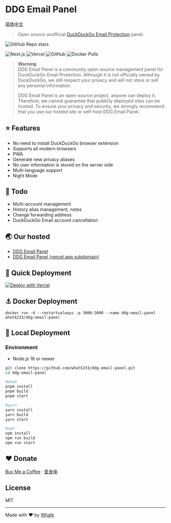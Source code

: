 # DDG Email Panel

<a href='https://github.com/whatk233/ddg-email-panel/blob/main/README-CN.md'>简体中文</a>

> Open source unofficial [DuckDuckGo Email Protection](https://duckduckgo.com/email) panel.

![GitHub Repo stars](https://img.shields.io/github/stars/whatk233/ddg-email-panel?style=social)

![Next.js](https://img.shields.io/badge/Next.js-black?style=for-the-badge&logo=next.js&logoColor=white) ![Vercel](https://img.shields.io/badge/Vercel-black?style=for-the-badge&logo=Vercel&logoColor=white) ![GitHub](https://img.shields.io/github/license/whatk233/ddg-email-panel?style=for-the-badge) ![Docker Pulls](https://img.shields.io/docker/pulls/whatk233/ddg-email-panel?style=for-the-badge)


> **Warning**   
> DDG Email Panel is a community open-source management panel for DuckDuckGo Email Protection. Although it is not officially owned by DuckDuckGo, we still respect your privacy and will not store or sell any personal information.
> 
> DDG Email Panel is an open-source project, anyone can deploy it. Therefore, we cannot guarantee that publicly deployed sites can be trusted. To ensure your privacy and security, we strongly recommend that you use our hosted site or self-host DDG Email Panel.

## ⭐ Features
* No need to install DuckDuckGo browser extension
* Supports all modern browsers
* PWA
* Generate new privacy aliases
* No user information is stored on the server side
* Multi-language support
* Night Mode

## 📒 Todo
* Multi-account management
* History alias management, notes
* Change forwarding address
* DuckDuckGo Email account cancellation

## 🌏 Our hosted
* [DDG Email Panel](http://ddgep.whatk.me/)
* [DDG Email Panel (vercel.app subdomain)](https://ddgep.vercel.app/)


## 🚀 Quick Deployment
[![Deploy with Vercel](https://vercel.com/button)](https://vercel.com/new/clone?repository-url=https%3A%2F%2Fgithub.com%2Fwhatk233%2Fddg-email-panel&demo-title=DDG%20Email%20Panel&demo-description=DDG%20Email%20Panel%20is%20the%20open%20source%20unofficial%20DuckDuckGo%20Email%20Protection%20panel.&demo-url=https%3A%2F%2Fddgep.whatk.me)

## ⚓ Docker Deployment
```shell
docker run -d --restart=always -p 3000:3000 --name ddg-email-panel whatk233/ddg-email-panel
```

## 🔧 Local Deployment

### Environment
* Node.js 16 or newer

```bash
git clone https://github.com/whatk233/ddg-email-panel.git
cd ddg-email-panel

#pnpm
pnpm install
pnpm build
pnpm start

#yarn
yarn install
yarn build
yarn start

#npm
npm install
npm run build
npm run start

```

## ❤️ Donate
<a href='https://ko-fi.com/whatk' target='_blank'>Buy Me a Coffee</a> · <a href='https://afdian.net/@whatk' target='_blank'>爱发电</a>

## License
MIT

<hr />

Made with ♥ by <a href='https://whatk.me' target='_blank'>Whatk</a>
